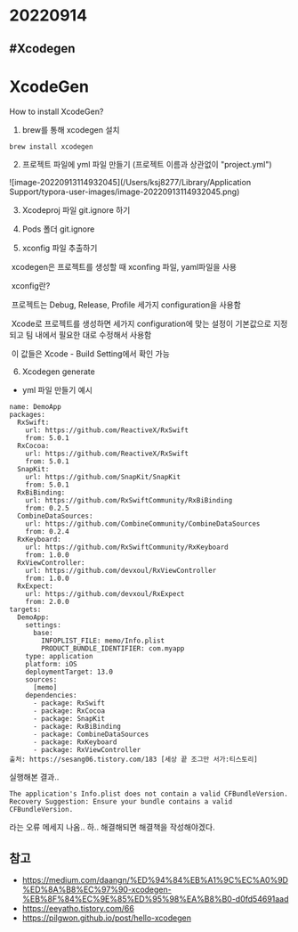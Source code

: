 # 20220914

## #Xcodegen



# XcodeGen

How to install XcodeGen?

1. brew를 통해 xcodegen 설치 

``` bash
brew install xcodegen
```



2. 프로젝트 파일에 yml 파일 만들기 (프로젝트 이름과 상관없이 "project.yml")

![image-20220913114932045](/Users/ksj8277/Library/Application Support/typora-user-images/image-20220913114932045.png)



3. Xcodeproj 파일 git.ignore 하기



4. Pods 폴더 git.ignore



5. xconfig 파일 추출하기

​	xcodegen은 프로젝트를 생성할 때 xconfing 파일, yaml파일을 사용

​	xconfig란?

​	프로젝트는 Debug, Release, Profile 세가지 configuration을 사용함

​	Xcode로 프로젝트를 생성하면 세가지 configuration에 맞는 설정이 기본값으로 지정되고 팀 내에서 필요한 대로 수정해서 사용함

​	이 값들은 Xcode - Build Setting에서 확인 가능 



6. Xcodegen generate



- yml 파일 만들기 예시 

```
name: DemoApp
packages:
  RxSwift:
    url: https://github.com/ReactiveX/RxSwift
    from: 5.0.1
  RxCocoa:
    url: https://github.com/ReactiveX/RxSwift
    from: 5.0.1
  SnapKit:
    url: https://github.com/SnapKit/SnapKit
    from: 5.0.1
  RxBiBinding:
    url: https://github.com/RxSwiftCommunity/RxBiBinding
    from: 0.2.5
  CombineDataSources:
    url: https://github.com/CombineCommunity/CombineDataSources
    from: 0.2.4
  RxKeyboard:
    url: https://github.com/RxSwiftCommunity/RxKeyboard
    from: 1.0.0
  RxViewController:
    url: https://github.com/devxoul/RxViewController
    from: 1.0.0
  RxExpect:
    url: https://github.com/devxoul/RxExpect
    from: 2.0.0
targets:
  DemoApp:
    settings:
      base:
        INFOPLIST_FILE: memo/Info.plist
        PRODUCT_BUNDLE_IDENTIFIER: com.myapp
    type: application
    platform: iOS
    deploymentTarget: 13.0
    sources: 
      [memo]
    dependencies:
      - package: RxSwift
      - package: RxCocoa
      - package: SnapKit
      - package: RxBiBinding
      - package: CombineDataSources
      - package: RxKeyboard
      - package: RxViewController
출처: https://sesang06.tistory.com/183 [세상 끝 조그만 서가:티스토리]
```



실행해본 결과.. 

```
The application's Info.plist does not contain a valid CFBundleVersion.
Recovery Suggestion: Ensure your bundle contains a valid CFBundleVersion.
```

라는 오류 메세지 나옴.. 하.. 해결해되면 해결책을 작성해야겠다.



## 참고

- https://medium.com/daangn/%ED%94%84%EB%A1%9C%EC%A0%9D%ED%8A%B8%EC%97%90-xcodegen-%EB%8F%84%EC%9E%85%ED%95%98%EA%B8%B0-d0fd54691aad
- https://eeyatho.tistory.com/66
- https://pilgwon.github.io/post/hello-xcodegen
